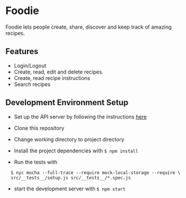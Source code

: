# Foodie
Foodie lets people create, share, discover and keep track of amazing
recipes.

## Features
- Login/Logout
- Create, read, edit and delete recipes.
- Create, read recipe instructions
- Search recipes

## Development Environment Setup
- Set up the API server by following the instructions [here](https://github.com/lym/yummy-recipes-api#development-environment-setup)

- Clone this repository
- Change working directory to project directory
- Install the project dependencies with `$ npm install`
- Run the tests with
```
  $ nyc mocha --full-trace --require mock-local-storage --require \
  src/__tests__/setup.js src/__tests__/*.spec.js
```
- start the development server with `$ npm start`
